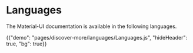 # Languages

<p class="description">The Material-UI documentation is available in the following languages.</p>

{{"demo": "pages/discover-more/languages/Languages.js", "hideHeader": true, "bg": true}}

